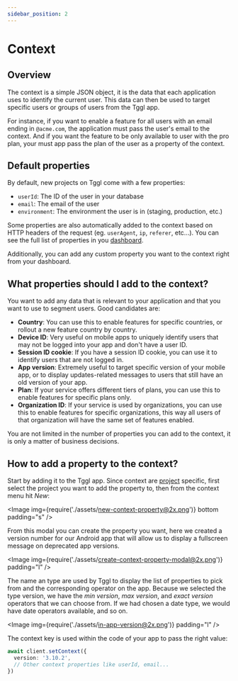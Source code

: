 ```yaml
---
sidebar_position: 2
---
```


# Context

## Overview

The context is a simple JSON object, it is the data that each application 
uses to identify the current 
user. This data can then be used to target specific users or groups of users 
from the Tggl app. 

For instance, if you want to enable a feature for all users with an email 
ending in `@acme.com`, the application must pass the user's email to the 
context. And if you want the feature to be only available to user with the 
pro plan, your must app pass the plan of the user as a property of the context.

## Default properties

By default, new projects on Tggl come with a
few properties:
- `userId`: The ID of the user in your database
- `email`: The email of the user
- `environment`: The environment the user is in (staging, production, etc.)

Some properties are also automatically added to the context based on HTTP 
headers of the request (eg. `userAgent`, `ip`, `referer`, etc...). You can see 
the full list of properties in you 
[dashboard](https://app.tggl.io/projects/default/context).

Additionally, you can add any custom property you want to the context right 
from your dashboard. 

## What properties should I add to the context?

You want to add any data that is relevant to your application and that you 
want to use to segment users. Good candidates are:
- **Country**: You can use this to enable features for specific countries, or 
  rollout a new feature country by country.
- **Device ID**: Very useful on mobile apps to uniquely identify users that may 
  not be logged into your app and don't have a user ID.
- **Session ID cookie**: If you have a session ID cookie, you can use it to 
  identify users that are not logged in.
- **App version**: Extremely useful to target specific version of your mobile 
  app, or to display updates-related messages to users that still have an 
  old version of your app.
- **Plan**: If your service offers different tiers of plans, you can use this 
  to enable features for specific plans only.
- **Organization ID**: If your service is used by organizations, you can use 
  this to enable features for specific organizations, this way all users of 
  that organization will have the same set of features enabled.

You are not limited in the number of properties you can add to the context, 
it is only a matter of business decisions. 

## How to add a property to the context?

Start by adding it to the Tggl app. Since context are [project](./projects) 
specific, first select the project you want to add the property to, then 
from the context menu hit _New_:

<Image img={require('./assets/new-context-property@2x.png')} bottom 
padding="s" />

From this modal you can create the property you want, here we created a 
version number for our Android app that will allow us to display a 
fullscreen message on deprecated app versions.

<Image img={require('./assets/create-context-property-modal@2x.png')}
padding="l" />

The name an type are used by Tggl to display the list of properties to pick 
from and the corresponding operator on the app. Because we selected the type 
version, we have the _min version_, _max version_, and _exact version_ 
operators that we can choose from. If we had chosen a date type, we would 
have date operators available, and so on.

<Image img={require('./assets/in-app-version@2x.png')} padding="l" />

The context key is used within the code of your app to pass the right value:
```ts
await client.setContext({
  version: '3.10.2',
  // Other context properties like userId, email...
})
```